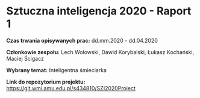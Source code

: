 # Sztuczna inteligencja 2020 - Raport 1

**Czas trwania opisywanych prac:** dd.mm.2020 - dd.04.2020

**Członkowie zespołu:** Lech Wołowski, Dawid Korybalski, Łukasz Kochański, Maciej Ścigacz

**Wybrany temat:** Inteligentna śmieciarka

**Link do repozytorium projektu:** https://git.wmi.amu.edu.pl/s434810/SZI2020Project
